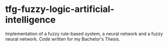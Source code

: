 # tfg-fuzzy-logic-artificial-intelligence
Implementation of a fuzzy rule-based system, a neural network and a fuzzy neural network. Code written for my Bachelor's Thesis. 
